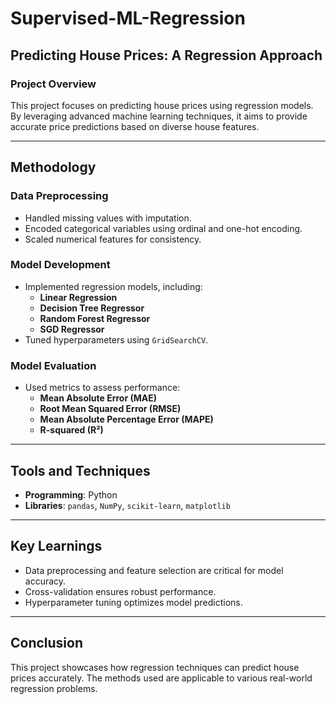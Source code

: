 # Supervised-ML-Regression

## Predicting House Prices: A Regression Approach

### Project Overview
This project focuses on predicting house prices using regression models. By leveraging advanced machine learning techniques, it aims to provide accurate price predictions based on diverse house features.

---

## Methodology

### Data Preprocessing
- Handled missing values with imputation.
- Encoded categorical variables using ordinal and one-hot encoding.
- Scaled numerical features for consistency.

### Model Development
- Implemented regression models, including:
  - **Linear Regression**
  - **Decision Tree Regressor**
  - **Random Forest Regressor**
  - **SGD Regressor**
- Tuned hyperparameters using `GridSearchCV`.

### Model Evaluation
- Used metrics to assess performance:
  - **Mean Absolute Error (MAE)**
  - **Root Mean Squared Error (RMSE)**
  - **Mean Absolute Percentage Error (MAPE)**
  - **R-squared (R²)**

---

## Tools and Techniques
- **Programming**: Python
- **Libraries**: `pandas`, `NumPy`, `scikit-learn`, `matplotlib`

---

## Key Learnings
- Data preprocessing and feature selection are critical for model accuracy.
- Cross-validation ensures robust performance.
- Hyperparameter tuning optimizes model predictions.

---

## Conclusion
This project showcases how regression techniques can predict house prices accurately. The methods used are applicable to various real-world regression problems.
